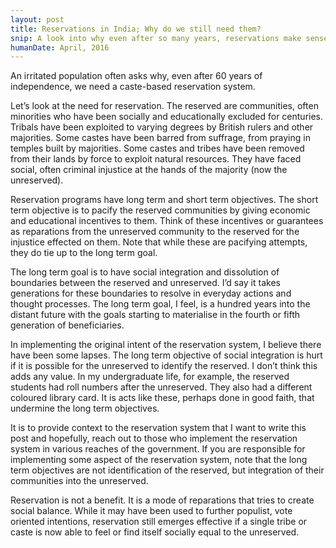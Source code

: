 ```yaml
---
layout: post
title: Reservations in India; Why do we still need them?
snip: A look into why even after so many years, reservations make sense. What are some of the short and long term objectives of a reservations program?
humanDate: April, 2016
---
```

An irritated population often asks why, even after 60 years of independence, we need a caste-based reservation system.

Let’s look at the need for reservation. The reserved are communities, often minorities who have been socially and educationally excluded for centuries. Tribals have been exploited to varying degrees by British rulers and other majorities. Some castes have been barred from suffrage, from praying in temples built by majorities. Some castes and tribes have been removed from their lands by force to exploit natural resources. They have faced social, often criminal injustice at the hands of the majority (now the unreserved).

Reservation programs have long term and short term objectives. The short term objective is to pacify the reserved communities by giving economic and educational incentives to them. Think of these incentives or guarantees as reparations from the unreserved community to the reserved for the injustice effected on them. Note that while these are pacifying attempts, they do tie up to the long term goal.

The long term goal is to have social integration and dissolution of boundaries between the reserved and unreserved. I’d say it takes generations for these boundaries to resolve in everyday actions and thought processes. The long term goal, I feel, is a hundred years into the distant future with the goals starting to materialise in the fourth or fifth generation of beneficiaries.

In implementing the original intent of the reservation system, I believe there have been some lapses. The long term objective of social integration is hurt if it is possible for the unreserved to identify the reserved. I don’t think this adds any value. In my undergraduate life, for example, the reserved students had roll numbers after the unreserved. They also had a different coloured library card. It is acts like these, perhaps done in good faith, that undermine the long term objectives.

It is to provide context to the reservation system that I want to write this post and hopefully, reach out to those who implement the reservation system in various reaches of the government. If you are responsible for implementing some aspect of the reservation system, note that the long term objectives are not identification of the reserved, but integration of their communities into the unreserved.

Reservation is not a benefit. It is a mode of reparations that tries to create social balance. While it may have been used to further populist, vote oriented intentions, reservation still emerges effective if a single tribe or caste is now able to feel or find itself socially equal to the unreserved.